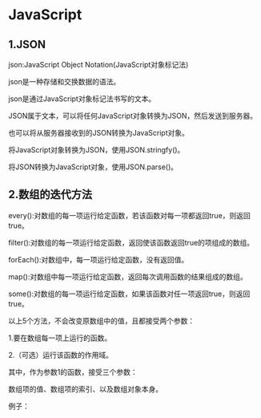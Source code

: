 # JavaScript

## 1.JSON

json:JavaScript Object Notation(JavaScript对象标记法)

json是一种存储和交换数据的语法。

json是通过JavaScript对象标记法书写的文本。

JSON属于文本，可以将任何JavaScript对象转换为JSON，然后发送到服务器。

也可以将从服务器接收到的JSON转换为JavaScript对象。

将JavaScript对象转换为JSON，使用JSON.stringfy()。

将JSON转换为JavaScript对象，使用JSON.parse()。

## 2.数组的迭代方法

every():对数组的每一项运行给定函数，若该函数对每一项都返回true，则返回true。

filter():对数组的每一项运行给定函数，返回使该函数返回true的项组成的数组。

forEach():对数组中，每一项运行给定函数，没有返回值。

map():对数组中每一项运行给定函数，返回每次调用函数的结果组成的数组。

some():对数组的每一项运行给定函数，如果该函数对任一项返回true，则返回true。

以上5个方法，不会改变原数组中的值，且都接受两个参数：

1.要在数组每一项上运行的函数。

2.（可选）运行该函数的作用域。

其中，作为参数1的函数，接受三个参数：

数组项的值、数组项的索引、以及数组对象本身。

例子：

```js

```

